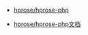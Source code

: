 * [hprose/hprose-php](https://github.com/hprose/hprose-php)

* [hprose/hprose-php文档](https://github.com/hprose/hprose-php/wiki)